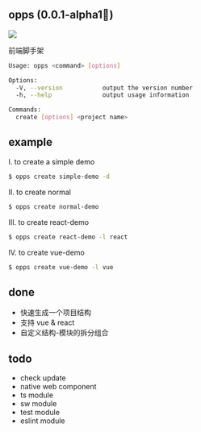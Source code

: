 ## opps (0.0.1-alpha1🐣)

![](https://img.shields.io/badge/node->%3D7.6.0-brightgreen.svg)

前端脚手架

```bash
Usage: opps <command> [options]

Options:
  -V, --version           output the version number
  -h, --help              output usage information

Commands:
  create [options] <project name>
```

## example

I. to create a simple demo

```bash
$ opps create simple-demo -d
```

II. to create normal

```bash
$ opps create normal-demo
```


III. to create react-demo

```bash
$ opps create react-demo -l react
```

IV. to create vue-demo

```bash
$ opps create vue-demo -l vue
```

## done

- 快速生成一个项目结构
- 支持 vue & react
- 自定义结构-模块的拆分组合

## todo

- check update
- native web component
- ts module
- sw module
- test module
- eslint module
